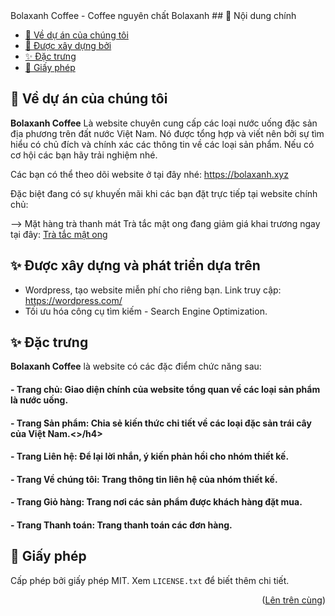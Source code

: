 <div>Bolaxanh Coffee - Coffee nguyên chất Bolaxanh
<a name="top"></a>
## 📜 Nội dung chính

- [🎉 Về dự án của chúng tôi](#-about-our-project)
- [🔨 Được xây dựng bởi](#-build-with)
- [✨ Đặc trưng](#-feature)
- [📃 Giấy phép](#-license)

## 🎉 Về dự án của chúng tôi <div name="-about-our-project"></div>

**Bolaxanh Coffee** Là website chuyên cung cấp các loại nước uống đặc sản địa phương trên đất nước Việt Nam. Nó được tổng hợp và viết nên bởi sự tìm hiểu có chủ đích và chính xác các thông tin về các loại sản phẩm. Nếu có cơ hội các bạn hãy trải nghiệm nhé. 

Các bạn có thể theo dõi website ở tại đây nhé: <a href="https://bolaxanh.xyz">https://bolaxanh.xyz</a> 

Đặc biệt đang có sự khuyến mãi khi các bạn đặt trực tiếp tại website chính chủ:
 
 --> Mặt hàng trà thanh mát Trà tắc mật ong đang giảm giá khai trương ngay tại đây: 
 <a href="http://bolaxanh.xyz/san-pham/tra-tac-mat-ong/">Trà tắc mật ong</a> 

## ✨ Được xây dựng và phát triển dựa trên <div name="-build-with"></div>

- Wordpress, tạo website miễn phí cho riêng bạn. Link truy cập: https://wordpress.com/
- Tối ưu hóa công cụ tìm kiếm - Search Engine Optimization. 

## ✨ Đặc trưng <div name="-feature"></div>
**Bolaxanh Coffee** là website có các đặc điểm chức năng sau:

<h4>- Trang chủ: Giao diện chính của website tổng quan về các loại sản phẩm là nước uống.</h4>
<h4>- Trang Sản phẩm: Chia sẻ kiến thức chi tiết về các loại đặc sản trái cây của Việt Nam.<>/h4>
<h4>- Trang Liên hệ: Để lại lời nhắn, ý kiến phản hồi cho nhóm thiết kế.</h4>
<h4>- Trang Về chúng tôi: Trang thông tin liên hệ của nhóm thiết kế.</h4>
<h4>- Trang Giỏ hàng: Trang nơi các sản phẩm được khách hàng đặt mua.</h4>
<h4>- Trang Thanh toán: Trang thanh toán các đơn hàng.</h4>

## 📃 Giấy phép <div name="-license"></div>

Cấp phép bởi giấy phép MIT. Xem `LICENSE.txt` để biết thêm chi tiết.

<p align="right">(<a href="#top">Lên trên cùng</a>)</p>
